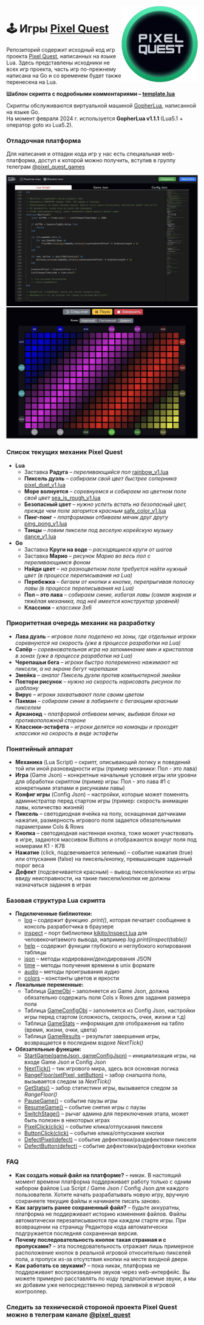 <img align="right" src="https://github.com/pixel-quest/pixel-games/raw/main/img/logo.png" height="200">

# 🕹 Игры [Pixel Quest](https://pixelquest.ru)

Репозиторий содержит исходный код игр проекта [Pixel Quest](https://pixelquest.ru), написанных на языке Lua.
Здесь представлены исходники не всех игр проекта, часть игр по-прежнему написана на Go и со временем будет также перенесена на Lua.

**Шаблон скрипта с подробными комментариями – [template.lua](https://github.com/pixel-quest/pixel-games/blob/main/template/template.lua)**

Скрипты обслуживаются виртуальной машиной [GopherLua](https://github.com/yuin/gopher-lua), написанной на языке Go.  
На момент февраля 2024 г. используется **GopherLua v1.1.1** (Lua5.1 + оператор goto из Lua5.2).

### Отладочная платформа
Для написания и отладки кода игр у нас есть специальная web-платформа, доступ к которой можно получить, вступив в группу телеграм [@pixel_quest_games](https://t.me/pixel_quest_games)

<img src="https://github.com/pixel-quest/pixel-games/raw/main/img/stand1.jpg">

<img src="https://github.com/pixel-quest/pixel-games/raw/main/img/stand2.jpg">

### Список текущих механик Pixel Quest
- **Lua**
  - Заставка **Радуга** – *переливающийся пол* [rainbow_v1.lua](https://github.com/pixel-quest/pixel-games/blob/main/rainbow_v1/rainbow_v1.lua)
  - **Пиксель дуэль** – *собираем свой цвет быстрее соперника* [pixel_duel_v1.lua](https://github.com/pixel-quest/pixel-games/blob/main/pixel_duel_v1/pixel_duel_v1.lua)
  - **Море волнуется** – *соревнуемся и собираем на цветном поле свой цвет* [sea_is_rough_v1.lua](https://github.com/pixel-quest/pixel-games/blob/main/sea_is_rough_v1/sea_is_rough_v1.lua)
  - **Безопасный цвет** – *нужно успеть встать на безопасный цвет, прежде чем поле загорится красным* [safe_color_v1.lua](https://github.com/pixel-quest/pixel-games/blob/main/safe_color_v1/safe_color_v1.lua)
  - **Пинг-понг** – *платформами отбиваем мячик друг другу* [ping_pong_v1.lua](https://github.com/pixel-quest/pixel-games/blob/main/ping_pong_v1/ping_pong_v1.lua)
  - **Танцы** – *ловим пиксели под веселую корейскую музыку* [dance_v1.lua](https://github.com/pixel-quest/pixel-games/blob/main/dance_v1/dance_v1.lua)
- **Go**
  - Заставка **Круги на воде** – *расходящиеся круги от шагов*
  - Заставка **Марио** – *рисунок Марио во весь пол с переливающимся фоном*
  - **Найди цвет** – *на разноцветном поле требуется найти нужный цвет (в процессе переписывания на Lua)*
  - **Перебежка** – *бегаем от кнопки к кнопке, перепрыгивая полоску лавы (в процессе переписывания на Lua)*
  - **Пол – это лава** – *собираем синие, избегая лавы (самая жирная и тяжёлая механика, под неё имеется конструктор уровней)*
  - **Классики** – *классики 3х6*

### Приоритетная очередь механик на разработку
- **Лава дуэль** – *игровое поле поделено на зоны, где отдельные игроки соревнуются на скорость (уже в процессе разработки на Lua)*
- **Сапёр** – *соревновательная игра на запоминание мин и кристаллов в зонах (уже в процессе разработки на Lua)*
- **Черепашьи бега** – *игроки быстро попеременно нажимают на пиксели, а на экране бегут черепашки*
- **Змейка** – *аналог Пиксель дуэли против компьютерной змейки*
- **Повтори рисунок** – *нужно на скорость нарисовать рисунок по шаблону* 
- **Вирус** – *игроки захватывают поле своим цветом*
- **Пакман** – *собираем синие в лабиринте с бегающим красным пикселем*
- **Арканоид** – *платформой отбиваем мячик, выбивая блоки на противоположной стороне*
- **Классики-эстафета** – *игроки делятся на команды и проходят классики на скорость в виде эстафеты*

### Понятийный аппарат
- **Механика** (Lua Script) – скрипт, описывающий логику и поведений той или иной разновидности игры (пример механики: Пол - это лава)
- **Игра** (Game Json) – конкретные начальные условия игры или уровни для обработки скриптом (пример игры: Пол - это лава #1 с конкретными этапами и рисунками лавы)
- **Конфиг игры** (Config Json) – настройки, которые может поменять администратор перед стартом игры (пример: скорость анимации лавы, количество жизней)
- **Пиксель** – светодиодная ячейка на полу, оснащенная датчиками нажатия, размерность игрового поля задается обязательными параметрами Cols & Rows
- **Кнопка** – светодиодная настенная кнопка, тоже может участвовать в игре, задаются массивом Buttons и отображаются вокруг поля под номерами K1 - K78
- **Нажатие** (click, подсвечивается зеленым) – событие нажатия (true) или отпускания (false) на пиксель/кнопку, превышающее заданный порог веса
- **Дефект** (подсвечивается красным) – вывод пикселя/кнопки из игры ввиду неисправности, на такие пиксели/кнопки не должны назначаться задания в играх

### Базовая структура Lua скрипта
- **Подключенные библиотеки:**
  - [log](#) – содержит функцию _.print()_, которая печатает сообщение в консоль разработчика в браузере
  - [inspect](#) – порт библиотеки [kikito/inspect.lua](https://github.com/kikito/inspect.lua) для человекочитаемого вывода, например _log.print(inspect(table))_
  - [help](#) – содержит функции глубокого и неглубокого копирования таблицы
  - [json](#) – методы кодировани/декодирования JSON
  - [time](#) – методы получения времени в unix формате
  - [audio](#) – методы проигрывания аудио
  - [colors](#) – константы цветов и яркости
- **Локальные переменные:**
  - Таблица [GameObj](#) – заполняется из Game Json, должна обязательно содержать поля Cols x Rows для задания размера пола
  - Таблица [GameConfigObj](#) – заполняется из Config Json, настройки игры перед стартом (сложность, скорость, очки, жизни и т.д)
  - Таблица [GameStats](#) – информация для отображения на табло (время, жизни, очки, цвета)
  - Таблица [GameResults](#) – результат завершения игры, возвращается в последнем вздохе _NextTick()_
- **Обязательные функции:**
  - [StartGame(gameJson, gameConfigJson)](#) – инициализация игры, на входе Game Json и Config Json
  - [NextTick()](#) – тик игрового мира, здесь вся основная логика
  - [RangeFloor(setPixel, setButton)](#) – забор снапшота пола, вызывается следом за _NextTick()_
  - [GetStats()](#) – забор статистики игры, вызывается следом за _RangeFloor()_
  - [PauseGame()](#) – событие паузы игры
  - [ResumeGame()](#) – событие снятия игры с паузы
  - [SwitchStage()](#) – рычаг админа для переключения этапа, может быть полезен в некоторых играх
  - [PixelClick(click)](#) – событие клика/отпускания пикселя
  - [ButtonClick(click)](#) – событие клика/отпускания кнопки
  - [DefectPixel(defect)](#) – событие дефектовки/раздефектовки пикселя
  - [DefectButton(defect)](#) – событие дефектовки/радефектовки кнопки

### FAQ
- **Как создать новый файл на платформе?** – никак. В настоящий момент времени платформа поддерживает работу только с одним набором файлов Lua Script / Game Json / Config Json для каждого пользователя. Хотите начать разрабатывать новую игру, вручную сохраняете текущие файлы и начинаете писать заново. 
- **Как загрузить ранее сохраненный файл?** – будьте аккуратны, платформа не поддерживает историю изменения файлов. Файлы автоматически перезаписываются при каждом старте игры. При возвращении на страницу Редактора кода автоматически подгружается последняя сохраненная версия.
- **Почему последовательность кнопок такая странная и с пропусками?** – эта последовательность отражает лишь примерное расположение кнопок в реальной игровой относительно пикселей пола, а пропуск из-за отсутствия кнопки на месте входной двери.
- **Как работать со звуками?** – пока никак, платформа не поддерживает воспроизведение звуков через web-интерфейс. Вы можете примерно расставлять по коду предполагаемые звуки, а мы их добавим уже непосредственно перед заливкой в игровой контроллер.

### Следить за технической стороной проекта Pixel Quest можно в телеграм канале [@pixel_quest](https://t.me/pixel_quest)
